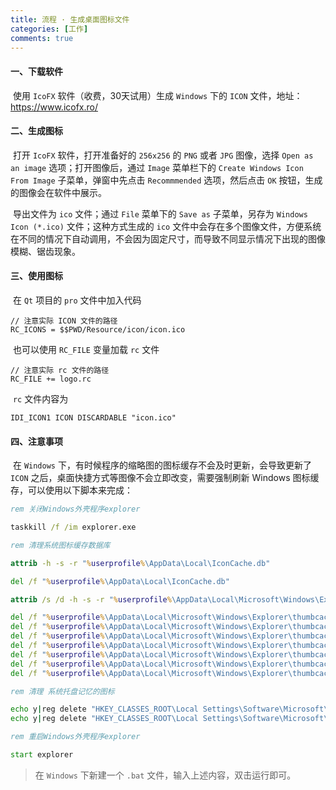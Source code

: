 ```yaml
---
title: 流程 · 生成桌面图标文件
categories: [工作]
comments: true
---
```


#### 一、下载软件

​	使用 `IcoFX` 软件（收费，30天试用）生成 `Windows` 下的 `ICON` 文件，地址：https://www.icofx.ro/

#### 二、生成图标

​	打开 `IcoFX` 软件，打开准备好的 `256x256` 的 `PNG` 或者 `JPG` 图像，选择 `Open as an image` 选项；打开图像后，通过 `Image` 菜单栏下的 `Create Windows Icon From Image` 子菜单，弹窗中先点击 `Recommmended` 选项，然后点击 `OK` 按钮，生成的图像会在软件中展示。

​	导出文件为 `ico` 文件；通过 `File` 菜单下的 `Save as` 子菜单，另存为 `Windows Icon (*.ico)` 文件；这种方式生成的 `ico` 文件中会存在多个图像文件，方便系统在不同的情况下自动调用，不会因为固定尺寸，而导致不同显示情况下出现的图像模糊、锯齿现象。

#### 三、使用图标

​	在 `Qt` 项目的 `pro` 文件中加入代码

```shell
// 注意实际 ICON 文件的路径
RC_ICONS = $$PWD/Resource/icon/icon.ico
```

​	也可以使用 `RC_FILE` 变量加载 `rc` 文件

```
// 注意实际 rc 文件的路径
RC_FILE += logo.rc
```

​	`rc` 文件内容为

```shell
IDI_ICON1 ICON DISCARDABLE "icon.ico"
```

#### 四、注意事项

​	在 `Windows` 下，有时候程序的缩略图的图标缓存不会及时更新，会导致更新了 `ICON` 之后，桌面快捷方式等图像不会立即改变，需要强制刷新 Windows 图标缓存，可以使用以下脚本来完成：

```bat
rem 关闭Windows外壳程序explorer

taskkill /f /im explorer.exe

rem 清理系统图标缓存数据库

attrib -h -s -r "%userprofile%\AppData\Local\IconCache.db"

del /f "%userprofile%\AppData\Local\IconCache.db"

attrib /s /d -h -s -r "%userprofile%\AppData\Local\Microsoft\Windows\Explorer\*"

del /f "%userprofile%\AppData\Local\Microsoft\Windows\Explorer\thumbcache_32.db"
del /f "%userprofile%\AppData\Local\Microsoft\Windows\Explorer\thumbcache_96.db"
del /f "%userprofile%\AppData\Local\Microsoft\Windows\Explorer\thumbcache_102.db"
del /f "%userprofile%\AppData\Local\Microsoft\Windows\Explorer\thumbcache_256.db"
del /f "%userprofile%\AppData\Local\Microsoft\Windows\Explorer\thumbcache_1024.db"
del /f "%userprofile%\AppData\Local\Microsoft\Windows\Explorer\thumbcache_idx.db"
del /f "%userprofile%\AppData\Local\Microsoft\Windows\Explorer\thumbcache_sr.db"

rem 清理 系统托盘记忆的图标

echo y|reg delete "HKEY_CLASSES_ROOT\Local Settings\Software\Microsoft\Windows\CurrentVersion\TrayNotify" /v IconStreams
echo y|reg delete "HKEY_CLASSES_ROOT\Local Settings\Software\Microsoft\Windows\CurrentVersion\TrayNotify" /v PastIconsStream

rem 重启Windows外壳程序explorer

start explorer
```

> 在 `Windows` 下新建一个 `.bat` 文件，输入上述内容，双击运行即可。
